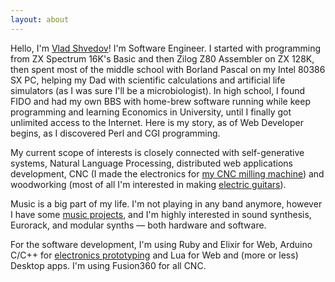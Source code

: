 ```yaml
---
layout: about
---
```


Hello, I'm [Vlad Shvedov](/assets/img/about/me.jpeg)! I'm Software Engineer. I started with programming from ZX Spectrum 16K's Basic and then Zilog Z80 Assembler on ZX 128K,
then spent most of the middle school with Borland Pascal on my Intel 80386 SX PC, helping my Dad with scientific calculations and artificial life simulators (as I was sure I'll be a microbiologist). In high school, I found FIDO and had my own BBS with home-brew software running while keep programming and learning Economics in University, until I finally got unlimited access to the Internet. Here is my story, as of Web Developer begins, as I discovered Perl and CGI programming.

My current scope of interests is closely connected with self-generative systems, Natural Language Processing, distributed web applications development, CNC (I made the electronics for [my CNC milling machine](/assets/img/about/cnc.jpeg)) and woodworking (most of all I'm interested in making [electric guitars](/assets/img/about/tele.jpeg)).

Music is a big part of my life. I'm not playing in any band anymore, however I have some [music projects](https://www.youtube.com/watch?v=cE3Yqnbgb18), and I'm highly interested in sound synthesis, Eurorack, and modular synths — both hardware and software.

For the software development, I'm using Ruby and Elixir for Web, Arduino C/C++ for [electronics prototyping](/assets/img/about/device.jpeg) and Lua for Web and (more or less) Desktop apps. I'm using Fusion360 for all CNC.
